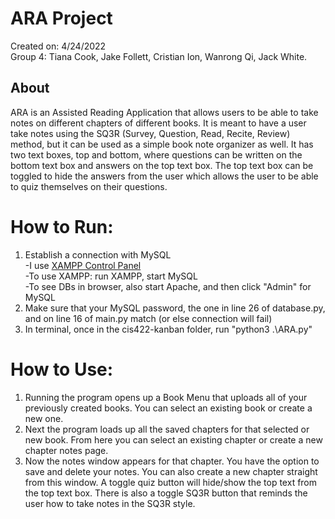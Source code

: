 # ARA Project
Created on: 4/24/2022<br/>
Group 4: Tiana Cook, Jake Follett, Cristian Ion, Wanrong Qi, Jack White.



## About
ARA is an Assisted Reading Application that allows users to be able to take notes on different chapters of different books. It is meant to have a user take notes using the SQ3R (Survey, Question, Read, Recite, Review) method, but it can be used as a simple book note organizer as well. It has two text boxes, top and bottom, where questions can be written on the bottom text box and answers on the top text box. The top text box can be toggled to hide the answers from the user which allows the user to be able to quiz themselves on their questions.

# How to Run:

1. Establish a connection with MySQL\
  -I use [XAMPP Control Panel](https://www.apachefriends.org/download.html)  \
          -To use XAMPP: run XAMPP, start MySQL \
   -To see DBs in browser, also start Apache, and then click "Admin" for MySQL
2. Make sure that your MySQL password, the one in line 26 of database.py, and on line 16 of main.py match (or else connection will fail)
3. In terminal, once in the cis422-kanban folder, run "python3 .\ARA.py"



# How to Use:

1. Running the program opens up a Book Menu that uploads all of your previously created books. You can select an existing book or create a new one.
2. Next the program loads up all the saved chapters for that selected or new book. From here you can select an existing chapter or create a new chapter notes page.
3. Now the notes window appears for that chapter. You have the option to save and delete your notes. You can also create a new chapter straight from this window. A toggle quiz button will hide/show the top text from the top text box. There is also a toggle SQ3R button that reminds the user how to take notes in the SQ3R style.
